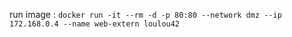 
run image : 
`docker run -it --rm -d -p 80:80 --network dmz --ip 172.168.0.4 --name web-extern loulou42`
